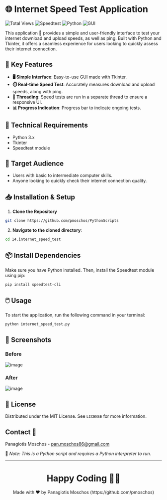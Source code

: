 # 🌐 Internet Speed Test Application

![Total Views](https://views.whatilearened.today/views/github/pmoschos/pmoschos.svg) ![Speedtest](https://img.shields.io/badge/speedtest-blue.svg) ![Python](https://img.shields.io/badge/python-3.x-blue.svg) ![GUI](https://img.shields.io/badge/GUI-Tkinter-orange.svg)

This application 🚀 provides a simple and user-friendly interface to test your internet download and upload speeds, as well as ping. Built with Python and Tkinter, it offers a seamless experience for users looking to quickly assess their internet connection.

## 🌟 Key Features

- **🖥️ Simple Interface**: Easy-to-use GUI made with Tkinter.
- **⏱️ Real-time Speed Test**: Accurately measures download and upload speeds, along with ping.
- **🧵 Threading**: Speed tests are run in a separate thread to ensure a responsive UI.
- **📊 Progress Indication**: Progress bar to indicate ongoing tests.

## 🔧 Technical Requirements

- Python 3.x
- Tkinter
- Speedtest module

## 🎯 Target Audience

- Users with basic to intermediate computer skills.
- Anyone looking to quickly check their internet connection quality.

## 📥 Installation & Setup

1. **Clone the Repository**

```bash
git clone https://github.com/pmoschos/PythonScripts
```

2. **Navigate to the cloned directory**:
```bash
cd 14.internet_speed_test
```

## 📦 Install Dependencies

Make sure you have Python installed. Then, install the Speedtest module using pip:

```bash
pip install speedtest-cli
```

## 🖱️ Usage
To start the application, run the following command in your terminal:

```bash
python internet_speed_test.py
```

## 📸 Screenshots
### Before
![image](https://github.com/pmoschos/pmoschos/assets/133533759/be6d2014-07f8-44fc-8ff7-37176d96ab4e)

### After
![image](https://github.com/pmoschos/pmoschos/assets/133533759/db35b2dc-6ff8-4ded-96c8-1c1e4b8dea77)

## 📜 License
Distributed under the MIT License. See `LICENSE` for more information.

## Contact 📧
Panagiotis Moschos - pan.moschos86@gmail.com

🔗 *Note: This is a Python script and requires a Python interpreter to run.*

---
<h1 align=center>Happy Coding 👨‍💻 </h1>

<p align="center">
  Made with ❤️ by Panagiotis Moschos (https://github.com/pmoschos)
</p>